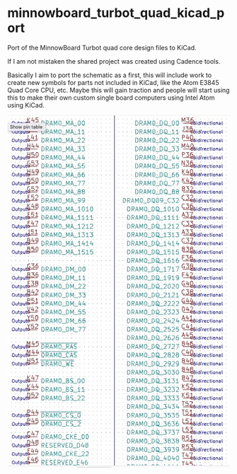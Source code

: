 # minnowboard_turbot_quad_kicad_port
Port of the MinnowBoard Turbot quad core design files to KiCad. 
 
If I am not mistaken the shared project was created using Cadence tools.  

Basically I aim to port the schematic as a first, this will include work to create new symbols for parts not included in KiCad, like the Atom E3845 Quad Core CPU, etc. 
Maybe this will gain traction and people will start using this to make their own custom single board computers using Intel Atom using KiCad. 


![alt tag](/screenshot.jpg)
